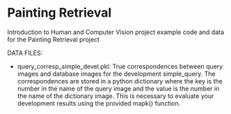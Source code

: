 # Painting Retrieval


Introduction to Human and Computer Vision project example code and data for the Painting Retrieval project



DATA FILES:
- query_corresp_simple_devel.pkl: True correspondences between query images and database images for the development simple_query. The correspondences are stored in a python dictionary where the key is the number in the name of the query image and the value is the number in the name of the dictionary image. This is necessary to evaluate your development results using the provided mapk() function.


